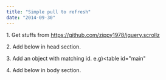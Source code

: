 ```yaml
---
title: "Simple pull to refresh"
date: "2014-09-30"
---
```


1\. Get stuffs from https://github.com/zippy1978/jquery.scrollz

2\. Add below in head section.

<script src="//code.jquery.com/jquery-1.9.1.min.js"></script> <link rel="stylesheet" href="jquery.scrollz.css"/> <script src="jquery.scrollz.min.js"></script>

3\. Add an object with matching id. e.g)<table id="main"

4\. Add below in body section. <script>$(document).ready(function() { $('#main').scrollz({ pull : true }); $('#main').bind('pulled', function() { location.reload();});});</script>
